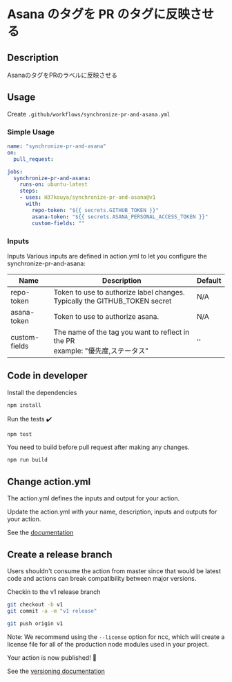 # Asana のタグを PR のタグに反映させる

## Description

AsanaのタグをPRのラベルに反映させる

## Usage

Create `.github/workflows/synchronize-pr-and-asana.yml`

### Simple Usage

```yaml
name: "synchronize-pr-and-asana"
on:
  pull_request:

jobs:
  synchronize-pr-and-asana:
    runs-on: ubuntu-latest
    steps:
    - uses: H37kouya/synchronize-pr-and-asana@v1
      with:
        repo-token: "${{ secrets.GITHUB_TOKEN }}"
        asana-token: "${{ secrets.ASANA_PERSONAL_ACCESS_TOKEN }}"
        custom-fields: ""
```

### Inputs

Inputs
Various inputs are defined in action.yml to let you configure the synchronize-pr-and-asana:

| Name | Description | Default |
| ---|---|---|
| repo-token | Token to use to authorize label changes. Typically the GITHUB_TOKEN secret | N/A |
| asana-token | Token to use to authorize asana. | N/A |
| custom-fields | The name of the tag you want to reflect in the PR <br> example: "優先度,ステータス" | '' |

## Code in developer

Install the dependencies

```bash
npm install
```

Run the tests :heavy_check_mark:

```bash
npm test
```

You need to build before pull request after making any changes.

```bash
npm run build
```

## Change action.yml

The action.yml defines the inputs and output for your action.

Update the action.yml with your name, description, inputs and outputs for your action.

See the [documentation](https://help.github.com/en/articles/metadata-syntax-for-github-actions)

## Create a release branch

Users shouldn't consume the action from master since that would be latest code and actions can break compatibility between major versions.

Checkin to the v1 release branch

```bash
git checkout -b v1
git commit -a -m "v1 release"
```

```bash
git push origin v1
```

Note: We recommend using the `--license` option for ncc, which will create a license file for all of the production node modules used in your project.

Your action is now published! :rocket:

See the [versioning documentation](https://github.com/actions/toolkit/blob/master/docs/action-versioning.md)

